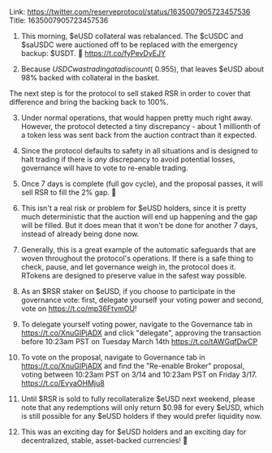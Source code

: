 Link:  https://twitter.com/reserveprotocol/status/1635007905723457536
Title: 1635007905723457536

1) This morning, $eUSD collateral was rebalanced. The $cUSDC and $saUSDC were auctioned off to be replaced with the emergency backup: $USDT. 🎉 https://t.co/fyPevDyEJY

2) Because $USDC was trading at a discount (~$0.955), that leaves $eUSD about 98% backed with collateral in the basket.

The next step is for the protocol to sell staked RSR in order to cover that difference and bring the backing back to 100%.

3) Under normal operations, that would happen pretty much right away. However, the protocol detected a tiny discrepancy - about 1 millionth of a token less was sent back from the auction contract than it expected.

4) Since the protocol defaults to safety in all situations and is designed to halt trading if there is *any* discrepancy to avoid potential losses, governance will have to vote to re-enable trading.

5) Once 7 days is complete (full gov cycle), and the proposal passes, it will sell RSR to fill the 2% gap. 🎉

6) This isn't a real risk or problem for $eUSD holders, since it is pretty much deterministic that the auction will end up happening and the gap will be filled. But it does mean that it won't be done for another 7 days, instead of already being done now.

7) Generally, this is a great example of the automatic safeguards that are woven throughout the protocol's operations. If there is a safe thing to check, pause, and let governance weigh in, the protocol does it. RTokens are designed to preserve value in the safest way possible.

8) As an $RSR staker on $eUSD, if you choose to participate in the governance vote: first, delegate yourself your voting power and second, vote on https://t.co/mp36FtymOU!

9) To delegate yourself voting power, navigate to the Governance tab in https://t.co/XnuGIPjADX and click "delegate", approving the transaction before 10:23am PST on Tuesday March 14th
https://t.co/tAWGqfDwCP

10) To vote on the proposal, navigate to Governance tab in https://t.co/XnuGIPjADX and find the "Re-enable Broker" proposal, voting between 10:23am PST on 3/14 and 10:23am PST on Friday 3/17.
https://t.co/EvyaOHMju8

11) Until $RSR is sold to fully recollateralize $eUSD next weekend, please note that any redemptions will only return $0.98 for every $eUSD, which is still possible for any $eUSD holders if they would prefer liquidity now.

12) This was an exciting day for $eUSD holders and an exciting day for decentralized, stable, asset-backed currencies! 🎉